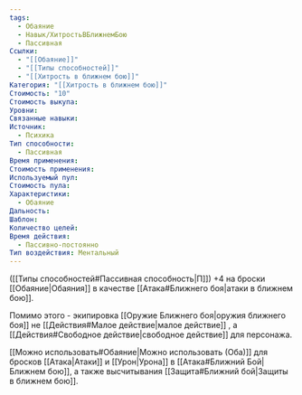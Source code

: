 ```yaml
---
tags:
  - Обаяние
  - Навык/ХитростьВБлижнемБою
  - Пассивная
Ссылки:
  - "[[Обаяние]]"
  - "[[Типы способностей]]"
  - "[[Хитрость в ближнем бою]]"
Категория: "[[Хитрость в ближнем бою]]"
Стоимость: "10"
Стоимость выкупа: 
Уровни: 
Связанные навыки: 
Источник:
  - Психика
Тип способности:
  - Пассивная
Время применения: 
Стоимость применения: 
Используемый пул: 
Стоимость пула: 
Характеристики:
  - Обаяние
Дальность: 
Шаблон: 
Количество целей: 
Время действия:
  - Пассивно-постоянно
Тип воздействия: Ментальный
---
```

([[Типы способностей#Пассивная способность|П]]) +4 на броски [[Обаяние|Обаяния]] в качестве [[Атака#Ближнего боя|атаки в ближнем бою]]. 

Помимо этого - экипировка [[Оружие Ближнего боя|оружия ближнего боя]] не [[Действия#Малое действие|малое действие]] , а [[Действия#Свободное действие|свободное действие]] для персонажа.

[[Можно использовать#Обаяние|Можно использовать (Оба)]] для бросков [[Атака|Атаки]] и [[Урон|Урона]] в [[Атака#Ближний Бой|Ближнем бою]], а также высчитывания [[Защита#Ближний бой|Защиты в ближнем бою]].